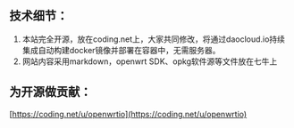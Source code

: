 
## 技术细节：

1. 本站完全开源，放在coding.net上，大家共同修改，将通过daocloud.io持续集成自动构建docker镜像并部署在容器中，无需服务器。
2. 网站内容采用markdown，openwrt SDK、opkg软件源等文件放在七牛上

## 为开源做贡献：

[https://coding.net/u/openwrtio](https://coding.net/u/openwrtio)
